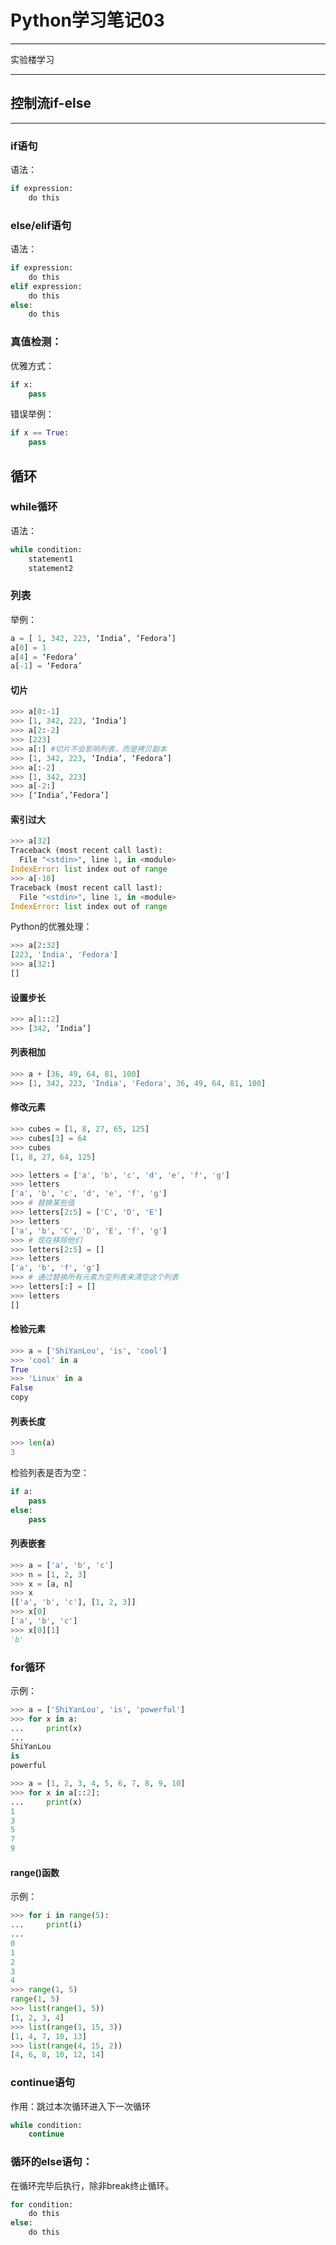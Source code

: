 # Python学习笔记03
***
实验楼学习
***
## 控制流if-else
***
### if语句
语法：

```py
if expression:
    do this
```

### else/elif语句
语法：

```py
if expression:
    do this
elif expression:
    do this
else:
    do this
```

### 真值检测：
优雅方式：

```py
if x:
    pass
```

错误举例：

```py
if x == True:
    pass
```

## 循环
### while循环
语法：

```py
while condition:
    statement1
    statement2
```

### 列表
举例：

```py
a = [ 1, 342, 223, ‘India’, ‘Fedora’]
a[0] = 1
a[4] = ‘Fedora’
a[-1] = ‘Fedora’
```

#### 切片

```py
>>> a[0:-1]
>>> [1, 342, 223, ‘India’]
>>> a[2:-2]
>>> [223]
>>> a[:] #切片不会影响列表，而是拷贝副本
>>> [1, 342, 223, ‘India’, ‘Fedora’]
>>> a[:-2]
>>> [1, 342, 223]
>>> a[-2:]
>>> [‘India’,’Fedora’]
```
#### 索引过大

```py
>>> a[32]
Traceback (most recent call last):
  File "<stdin>", line 1, in <module>
IndexError: list index out of range
>>> a[-10]
Traceback (most recent call last):
  File "<stdin>", line 1, in <module>
IndexError: list index out of range
```
Python的优雅处理：

```py
>>> a[2:32]
[223, 'India', 'Fedora']
>>> a[32:]
[]
```

#### 设置步长

```py
>>> a[1::2]
>>> [342, ‘India’]
```

#### 列表相加

```py
>>> a + [36, 49, 64, 81, 100]
>>> [1, 342, 223, 'India', 'Fedora', 36, 49, 64, 81, 100]
```

#### 修改元素

```py
>>> cubes = [1, 8, 27, 65, 125]
>>> cubes[3] = 64
>>> cubes
[1, 8, 27, 64, 125]
```

```py
>>> letters = ['a', 'b', 'c', 'd', 'e', 'f', 'g']
>>> letters
['a', 'b', 'c', 'd', 'e', 'f', 'g']
>>> # 替换某些值
>>> letters[2:5] = ['C', 'D', 'E']
>>> letters
['a', 'b', 'C', 'D', 'E', 'f', 'g']
>>> # 现在移除他们
>>> letters[2:5] = []
>>> letters
['a', 'b', 'f', 'g']
>>> # 通过替换所有元素为空列表来清空这个列表
>>> letters[:] = []
>>> letters
[]
```

#### 检验元素

```py
>>> a = ['ShiYanLou', 'is', 'cool']
>>> 'cool' in a
True
>>> 'Linux' in a
False
copy
```

#### 列表长度

```py
>>> len(a)
3
```

检验列表是否为空：

```py
if a:
    pass
else:
    pass
```

#### 列表嵌套

```py
>>> a = ['a', 'b', 'c']
>>> n = [1, 2, 3]
>>> x = [a, n]
>>> x
[['a', 'b', 'c'], [1, 2, 3]]
>>> x[0]
['a', 'b', 'c']
>>> x[0][1]
'b'
```

### for循环
示例：

```py
>>> a = ['ShiYanLou', 'is', 'powerful']
>>> for x in a:
...     print(x)
...
ShiYanLou
is
powerful
```

```py
>>> a = [1, 2, 3, 4, 5, 6, 7, 8, 9, 10]
>>> for x in a[::2]:
...     print(x)
1
3
5
7
9
```

#### range()函数
示例：

```py
>>> for i in range(5):
...     print(i)
...
0
1
2
3
4
>>> range(1, 5)      
range(1, 5)
>>> list(range(1, 5))
[1, 2, 3, 4]
>>> list(range(1, 15, 3))
[1, 4, 7, 10, 13]
>>> list(range(4, 15, 2))
[4, 6, 8, 10, 12, 14]
```

### continue语句
作用：跳过本次循环进入下一次循环

```py
while condition:
    continue
```

### 循环的else语句：
在循环完毕后执行，除非break终止循环。

```py
for condition:
    do this
else:
    do this
```